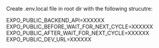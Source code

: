 Create .env.local file in root dir with the following strucutre:

EXPO_PUBLIC_BACKEND_API=XXXXXX
EXPO_PUBLIC_BEFORE_WAIT_FOR_NEXT_CYCLE=XXXXXX
EXPO_PUBLIC_AFTER_WAIT_FOR_NEXT_CYCLE=XXXXXX
EXPO_PUBLIC_DEV_URL=XXXXXX
